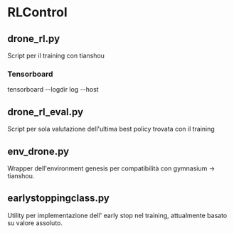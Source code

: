 # RLControl

## drone_rl.py

Script per il training con tianshou
### Tensorboard
tensorboard --logdir log --host <ip>

## drone_rl_eval.py

Script per sola valutazione dell'ultima best policy trovata con il training

## env_drone.py

Wrapper dell'environment genesis per compatibilità con gymnasium -> tianshou.

## earlystoppingclass.py

Utility per implementazione dell' early stop nel training, attualmente basato su valore assoluto.

<link rel="preconnect" href="https://fonts.gstatic.com/"/>

<link href="readme_files/css2.css" rel="stylesheet" data-optimized-fonts="true"/>

<link rel="preload" href="readme_files/b7daeb834cec6e12fb14.css" as="style"/>

<link rel="stylesheet" href="readme_files/b7daeb834cec6e12fb14.css" data-n-g=""/>

<link as="script" rel="prefetch" href="readme_files/61-1ba5cef904688f8ca3e4.js"/>

<link as="script" rel="prefetch" href="readme_files/index-46686d44f8a54619db71.js"/>

<link as="script" rel="prefetch" href="readme_files/915-a9503c63598ac00e39c7.js"/>

<link rel="stylesheet" type="text/css" data-name="vs/editor/editor.main" href="readme_files/editor.main.css"/>

<link as="script" rel="prefetch" href="readme_files/editor-13e6639215747f58006b.js"/>

<link rel="icon" href="https://readme.so/favicon.ico"/>

<link rel="manifest" href="https://readme.so/manifest.json"/>
